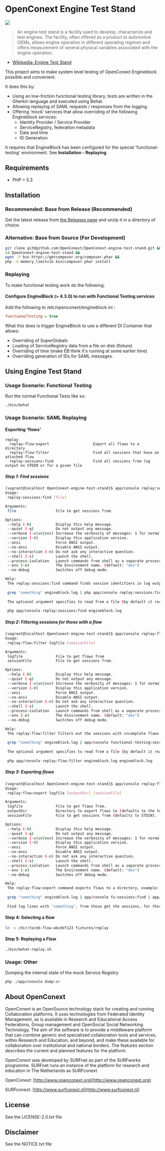 # OpenConext Engine Test Stand

![](http://upload.wikimedia.org/wikipedia/commons/thumb/3/38/Multicoupling-Docking-System.jpg/640px-Multicoupling-Docking-System.jpg)
> An engine test stand is a facility used to develop, characterize and test engines.
> The facility, often offered as a product to automotive OEMs,
> allows engine operation in different operating regimes and offers measurement of
> several physical variables associated with the engine operation.

* [Wikipedia: Engine Test Stand](http://en.wikipedia.org/wiki/Engine_test_stand)

This project aims to make system level testing of OpenConext Engineblock possible and convenient.

It does this by:

* Using an low-friction functional testing library, tests are written in the Gherkin language and executed using Behat.
* Allowing replaying of SAML requests / responses from the logging.
* Offering 'mock' services that allow overriding of the following Engineblock services:
    * Identity Provider / Service Provider   
    * ServiceRegistry, federation metadata
    * Date and time
    * ID Generation

It requires that EngineBlock has been configured for the special 'functional-testing' environment.
See **Installation - Replaying**.

## Requirements ##
* PHP > 5.3

## Installation ##
### Recommended: Base from Release (Recommended) ###
Get the latest release from [the Releases page](https://github.com/OpenConext/OpenConext-engine-test-stand/releases) and unzip it in a directory of choice.


### Alternative: Base from Source (For Development) ###
````bash
git clone git@github.com:OpenConext/OpenConext-engine-test-stand.git &&
cd OpenConext-engine-test-stand &&
wget -P bin https://getcomposer.org/composer.phar &&
php -d memory_limit=1G bin/composer.phar install
````

### Replaying ###

To make functional testing work do the following:

#### Configure EngineBlock (> 4.3.0) to run with Functional Testing services ####

Add the following to /etc/openconext/engineblock.ini :
````ini
functionalTesting = true
````

What this does is trigger EngineBlock to use a different DI Container that allows:

* Overriding of SuperGlobals
* Loading of ServiceRegistry data from a file on disk (fixture)
* Overriding of time (make EB think it's running at some earlier time)
* Overriding generation of IDs for SAML messages.

## Using Engine Test Stand ##

### Usage Scenario: Functional Testing ###

Run the normal Functional Tests like so:
````bash
./bin/behat
````

### Usage Scenario: SAML Replaying ###

#### Exporting 'flows' ####
````
replay
  replay:flow:export                    Export all flows to a directory
  replay:flow:filter                    Find all sessions that have an attached flow
  replay:sessions:find                  Find all sessions from log output on STDIN or for a given file
````

##### Step 1: Find sessions #####

````bash
[vagrant@localhost OpenConext-engine-test-stand]$ app/console replay:sessions:find --help
Usage:
 replay:sessions:find [file]

Arguments:
 file                  File to get sessions from.

Options:
 --help (-h)           Display this help message.
 --quiet (-q)          Do not output any message.
 --verbose (-v|vv|vvv) Increase the verbosity of messages: 1 for normal output, 2 for more verbose output and 3 for debug
 --version (-V)        Display this application version.
 --ansi                Force ANSI output.
 --no-ansi             Disable ANSI output.
 --no-interaction (-n) Do not ask any interactive question.
 --shell (-s)          Launch the shell.
 --process-isolation   Launch commands from shell as a separate process.
 --env (-e)            The Environment name. (default: "dev")
 --no-debug            Switches off debug mode.

Help:
 The replay:sessions:find command finds session identifiers in log output:
 
 grep "something" engineblock.log | php app/console replay:sessions:find
 
 The optional argument specifies to read from a file (by default it reads from the standard input):
 
 php app/console replay:sessions:find engineblock.log
````

##### Step 2: Filtering sessions for those with a flow #####

````bash
[vagrant@localhost OpenConext-engine-test-stand]$ app/console replay:flow:filter --help
Usage:
 replay:flow:filter logfile [sessionFile]

Arguments:
 logfile               File to get flows from
 sessionFile           File to get sessions from.

Options:
 --help (-h)           Display this help message.
 --quiet (-q)          Do not output any message.
 --verbose (-v|vv|vvv) Increase the verbosity of messages: 1 for normal output, 2 for more verbose output and 3 for debug
 --version (-V)        Display this application version.
 --ansi                Force ANSI output.
 --no-ansi             Disable ANSI output.
 --no-interaction (-n) Do not ask any interactive question.
 --shell (-s)          Launch the shell.
 --process-isolation   Launch commands from shell as a separate process.
 --env (-e)            The Environment name. (default: "dev")
 --no-debug            Switches off debug mode.

Help:
 The replay:flow:filter filters out the sessions with incomplete flows:
 
 grep "something" engineblock.log | app/console functional-testing:sessions:find | app/console replay:flow:filter engineblock.log
 
 The optional argument specifies to read from a file (by default it reads from the standard input):
 
 php app/console replay:flow:filter engineblock.log engineblock.log
````

##### Step 3: Exporting flows #####

````bash
[vagrant@localhost OpenConext-engine-test-stand]$ app/console replay:flow:export --help
Usage:
 replay:flow:export logfile [outputDir] [sessionFile]

Arguments:
 logfile               File to get flows from.
 outputDir             Directory to export flows to (defaults to the temporary directory). (default: "/tmp")
 sessionFile           File to get sessions from (defaults to STDIN).

Options:
 --help (-h)           Display this help message.
 --quiet (-q)          Do not output any message.
 --verbose (-v|vv|vvv) Increase the verbosity of messages: 1 for normal output, 2 for more verbose output and 3 for debug
 --version (-V)        Display this application version.
 --ansi                Force ANSI output.
 --no-ansi             Disable ANSI output.
 --no-interaction (-n) Do not ask any interactive question.
 --shell (-s)          Launch the shell.
 --process-isolation   Launch commands from shell as a separate process.
 --env (-e)            The Environment name. (default: "dev")
 --no-debug            Switches off debug mode.

Help:
 The replay:flow:export command exports flows to a directory, example:
 
 grep "something" engineblock.log | app/console fu:sessions:find | app/console fu:flow:filter | app/console replay:flow:export engineblock.log
 
 Find log lines with "something", from those get the sessions, for those sessions give only the sessions that have complete flows, for those sessions export all flows to /tmp.
````

#### Step 4: Selecting a flow ####
````bash
ln -s /dir/to/eb-flow-abcdef123 fixtures/replay
````

#### Step 5: Replaying a Flow ####
````bash
./bin/behat-replay.sh
````

### Usage: Other ###

Dumping the internal state of the mock Service Registry
```bash
php ./app/console dump:sr
```

## About OpenConext

OpenConext is an OpenSource technology stack for creating and running Collaboration platforms. It uses technologies from Federated Identity Management, as is available in Research and Educational Access Federations, Group management and OpenSocial Social Networking Technology. The aim of the software is to provide a middleware platform that can combine generic and specialized collaboration tools and services, within Research and Education, and beyond, and make these available for collaboration over institutional and national borders. The features section describes the current and planned features for the platform.

OpenConext was developed by SURFnet as part of the SURFworks programme. SURFnet runs an instance of the platform for research and education in The Netherlands as SURFconext


OpenConext: [http://www.openconext.org](http://www.openconext.org)

SURFconext: [http://www.surfconext.nl](http://www.surfconext.nl)


## License

See the LICENSE-2.0.txt file

## Disclaimer

See the NOTICE.txt file
